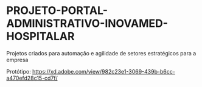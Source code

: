 # PROJETO-PORTAL-ADMINISTRATIVO-INOVAMED-HOSPITALAR
Projetos criados para automação e agilidade de setores estratégicos para a empresa

Protótipo: https://xd.adobe.com/view/982c23e1-3069-439b-b6cc-a470efd28c15-cd7f/